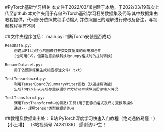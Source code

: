 #PyTorch基础学习相关 
本文件于2022/03/18创建于本地，于2022/03/19首次上传至github 
本文件夹用于存储PyTorch基础学习相关数据集及代码 
其中数据集由教程提供，代码部分依照教程手动输入 
并依照自己的理解进行修改及备注，与视频教程稍有不同 

##文件夹程序包括：
    main.py:
        判断Torch安装是否成功

    ReadData.py:
        创建以PIL为核心的图像打开类及数据集的调用和合并
        (也可用CV2，但需注意后续转换为numpy格式时的提前转换)

    RenameDataset.py:
        用于依照训练集生成相应标注文件(.txt)

    TestTensorboard.py:
        利用TenserBoard的SummaryWriter函数（快速拥挤功能）
        生成logs文件以完成标量数据统计分析及直观纵览图像输入情况

    TestTransformd.py:
        调用TestTransformd中的函数(工具)用于图像的格式及尺寸变换等操作
        通过···理解tensor类型数据的作用

##教程及数据集出处：
    B站 PyTorch深度学习快速入门教程（绝对通俗易懂！）【小土堆】
    （B站视频号 74281036）
    感谢该UP主！

